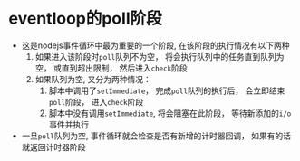 # eventloop的poll阶段

- 这是nodejs事件循环中最为重要的一个阶段, 在该阶段的执行情况有以下两种
  1. 如果进入该阶段时`poll`队列不为空， 将会执行队列中的任务直到队列为空， 或直到超出限制， 然后进入`check`阶段
  2. 如果队列为空, 又分为两种情况：
     1. 脚本中调用了`setImmediate`， 完成`poll`队列的执行后， 会立即结束`poll`阶段， 进入`check`阶段
     2. 脚本中没有调用`setImmediate`, 将会阻塞在此阶段， 等待新添加的`i/o`事件并执行
- 一旦`poll`队列为空, 事件循环就会检查是否有新增的计时器回调， 如果有的话就返回计时器阶段
